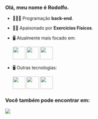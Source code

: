 ### Olá, meu nome é Rodolfo.

- 👨🏻‍💻 Programação **back-end**.
- 🧗🏼 Apaixonado por **Exercícios Físicos**.
- 🖥️ Atualmente mais focado em:

  <img width='40' height='40' src="https://cdn.jsdelivr.net/gh/devicons/devicon/icons/python/python-original.svg" />

  <img  width='40' height='40' src="https://cdn.jsdelivr.net/gh/devicons/devicon/icons/django/django-plain.svg" />
  
  <img   width='40' height='40' src="https://cdn.jsdelivr.net/gh/devicons/devicon/icons/mysql/mysql-original.svg" />

- 🖥️ Outras tecnologias:

  <img width='40' height='40' src="https://cdn.jsdelivr.net/gh/devicons/devicon/icons/html5/html5-original.svg" />

  <img width='40' height='40' src="https://cdn.jsdelivr.net/gh/devicons/devicon/icons/css3/css3-original.svg" />

  <img  width='40' height='40' src="https://cdn.jsdelivr.net/gh/devicons/devicon/icons/sqlite/sqlite-original.svg" />

### Você também pode encontrar em:
  <a href="https://www.linkedin.com/in/rodolfo-bezerra-ab071a277/">
  <img src="https://img.shields.io/badge/LinkedIn-0077B5?style=for-the-badge&logo=linkedin&logoColor=white" />
  </a>

  
